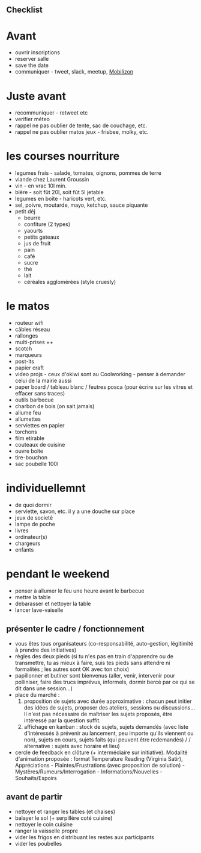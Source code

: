 ## Checklist

# Avant 
* ouvrir inscriptions
* reserver salle 
* save the date
* communiquer - tweet, slack, meetup, [Mobilizon](https://joinmobilizon.org/fr/)


# Juste avant
* recommuniquer - retweet etc
* verifier méteo
* rappel ne pas oublier de tente, sac de couchage, etc.
* rappel ne pas oublier matos jeux - frisbee, molky, etc. 

# les courses nourriture
* legumes frais - salade, tomates, oignons, pommes de terre 
* viande chez Laurent Groussin
* vin - en vrac 10l min.
* bière - soit fût 20l, soit fût 5l jetable
* legumes en boite - haricots vert, etc. 
* sel, poivre, moutarde, mayo, ketchup, sauce piquante
* petit déj
  * beurre 
  * confiture (2 types)
  * yaourts
  * petits gateaux
  * jus de fruit
  * pain
  * café
  * sucre
  * thé
  * lait
  * céréales agglomérées (style cruesly)

# le matos
* routeur wifi
* câbles réseau
* rallonges
* multi-prises ++
* scotch
* marqueurs
* post-its
* papier craft
* video projs - ceux d'okiwi sont au Coolworking - penser à demander celui de la mairie aussi
* paper board / tableau blanc / feutres posca (pour écrire sur les vitres et effacer sans traces)
* outils barbecue
* charbon de bois (on sait jamais)
* allume feu
* allumettes
* serviettes en papier
* torchons
* film etirable
* couteaux de cuisine
* ouvre boite 
* tire-bouchon
* sac poubelle 100l

# individuellemnt
* de quoi dormir
* serviette, savon, etc. il y a une douche sur place
* jeux de societé
* lampe de poche
* livres
* ordinateur(s)
* chargeurs
* enfants


# pendant le weekend
* penser à allumer le feu une heure avant le barbecue
* mettre la table
* debarasser et nettoyer la table
* lancer lave-vaiselle

## présenter le cadre / fonctionnement
* vous êtes tous organisateurs (co-responsabilité, auto-gestion, légitimité à prendre des initiatives)
* règles des deux pieds (si tu n'es pas en train d'apprendre ou de transmettre, tu as mieux à faire, suis tes pieds sans attendre ni formalités ; les autres sont OK avec ton choix)
* papillonner et butiner sont bienvenus (aller, venir, intervenir pour polliniser, faire des trucs imprévus, informels, dormir bercé par ce qui se dit dans une session...)
* place du marché :
  1. proposition de sujets avec durée approximative : chacun peut initier des idées de sujets, proposer des ateliers, sessions ou discussions... Il n'est pas nécessaire de maîtriser les sujets proposés, être intéressé par la question suffit.
  2. affichage en kanban : stock de sujets, sujets demandés (avec liste d'intéressés à prévenir au lancement, peu importe qu'ils viennent ou non), sujets en cours, sujets faits (qui peuvent être redemandés)  / / alternative : sujets avec horaire et lieu)
* cercle de feedback en clôture (+ intermédiaire sur initiative). Modalité d'animation proposée : format Temperature Reading (Virginia Satir), Appréciations - Plaintes/Frustrations (avec proposition de solution) - Mystères/Rumeurs/Interrogation - Informations/Nouvelles - Souhaits/Espoirs

## avant de partir
* nettoyer et ranger les tables (et chaises)
* balayer le sol (+ serpillère coté cuisine)
* nettoyer le coin cuisine
* ranger la vaisselle propre
* vider les frigos en distribuant les restes aux participants
* vider les poubelles

